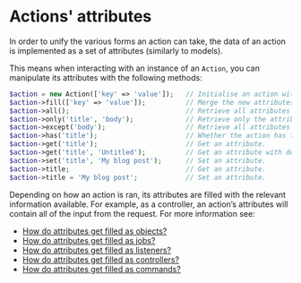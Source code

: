 # Actions' attributes

In order to unify the various forms an action can take, the data of an action is implemented as a set of attributes (similarly to models).

This means when interacting with an instance of an `Action`, you can manipulate its attributes with the following methods:

```php
$action = new Action(['key' => 'value']);   // Initialise an action with the provided attribute.
$action->fill(['key' => 'value']);          // Merge the new attributes with the existing attributes.
$action->all();                             // Retrieve all attributes of an action as an array.
$action->only('title', 'body');             // Retrieve only the attributes provided.
$action->except('body');                    // Retrieve all attributes excepts the one provided.
$action->has('title');                      // Whether the action has the provided attribute.
$action->get('title');                      // Get an attribute.
$action->get('title', 'Untitled');          // Get an attribute with default value.
$action->set('title', 'My blog post');      // Set an attribute.
$action->title;                             // Get an attribute.
$action->title = 'My blog post';            // Set an attribute.
```

Depending on how an action is ran, its attributes are filled with the relevant information available. For example, as a controller, an action’s attributes will contain all of the input from the request. For more information see:

- [How do attributes get filled as objects?](/actions-as-objects.html)
- [How do attributes get filled as jobs?](/actions-as-jobs.html)
- [How do attributes get filled as listeners?](/actions-as-listeners.html)
- [How do attributes get filled as controllers?](/actions-as-controllers.html)
- [How do attributes get filled as commands?](/actions-as-commands.html)

